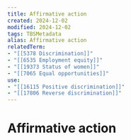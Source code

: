 ```yaml
---
title: Affirmative action
created: 2024-12-02
modified: 2024-12-02
tags: TBSMetadata
alias: Affirmative action
relatedTerm:
- "[[5378 Discrimination]]"
- "[[6535 Employment equity]]"
- "[[19373 Status of women]]"
- "[[7065 Equal opportunities]]"
use:
- "[[16115 Positive discrimination]]"
- "[[17806 Reverse discrimination]]"
---
```

# Affirmative action
